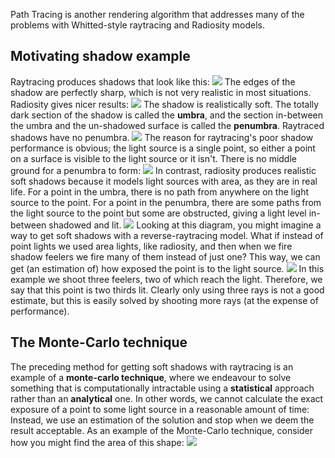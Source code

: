 Path Tracing is another rendering algorithm that addresses many of the problems with Whitted-style raytracing and Radiosity models.
## Motivating shadow example
Raytracing produces shadows that look like this:
![](Pasted%20image%2020231119163712.png)
The edges of the shadow are perfectly sharp, which is not very realistic in most situations.
Radiosity gives nicer results:
![](Pasted%20image%2020231119163804.png)
The shadow is realistically soft. The totally dark section of the shadow is called the **umbra**, and the section in-between the umbra and the un-shadowed surface is called the **penumbra**. Raytraced shadows have no penumbra.
![](Pasted%20image%2020231119163919.png)
The reason for raytracing's poor shadow performance is obvious; the light source is a single point, so either a point on a surface is visible to the light source or it isn't. There is no middle ground for a penumbra to form:
![](Pasted%20image%2020231119164045.png)
In contrast, radiosity produces realistic soft shadows because it models light sources with area, as they are in real life. For a point in the umbra, there is no path from anywhere on the light source to the point. For a point in the penumbra, there are some paths from the light source to the point but some are obstructed, giving a light level in-between shadowed and lit.
![](Pasted%20image%2020231119164348.png)
Looking at this diagram, you might imagine a way to get soft shadows with a reverse-raytracing model. What if instead of point lights we used area lights, like radiosity, and then when we fire shadow feelers we fire many of them instead of just one? This way, we can get (an estimation of) how exposed the point is to the light source.
![](Pasted%20image%2020231119164804.png)
In this example we shoot three feelers, two of which reach the light. Therefore, we say that this point is two thirds lit. Clearly only using three rays is not a good estimate, but this is easily solved by shooting more rays (at the expense of performance).
## The Monte-Carlo technique
The preceding method for getting soft shadows with raytracing is an example of a **monte-carlo technique**, where we endeavour to solve something that is computationally intractable using a **statistical** approach rather than an **analytical** one. In other words, we cannot calculate the exact exposure of a point to some light source in a reasonable amount of time: Instead, we use an estimation of the solution and stop when we deem the result acceptable.
As an example of the Monte-Carlo technique, consider how you might find the area of this shape:
![](Pasted%20image%2020231119170410.png)

